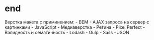 # end

Верстка макета с приминением:
	- BEM
	- AJAX запроса на сервер с картинками
	- JavaScript
	- Медиаверстка
	- Ретина
	- Pixel Perfect
	- Валидность и сематичность
	- Lodash
	- Gulp
	- Sass
	- JSON

